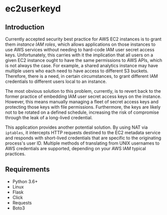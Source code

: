 # ec2userkeyd

## Introduction

Currently accepted security best practice for AWS EC2 instances is to
grant them *instance IAM roles*, which allows applications on those
instances to use AWS services without needing to hard-code IAM user
secret access keys. Unfortunately, this carries with it the
implication that all users on a given EC2 instance ought to have the
same permissions to AWS APIs, which is not always the case. For
example, a shared analytics instance may have multiple users who each
need to have access to different S3 buckets. Therefore, there is a
need, in certain circumstances, to grant different IAM credentials to
different users local to an instance.

The most obvious solution to this problem, currently, is to revert
back to the former practice of embedding IAM user secret access keys
on the instance. However, this means manually managing a fleet of
secret access keys and protecting those keys with file permissions.
Furthermore, the keys are likely not to be rotated on a defined
schedule, increasing the risk of compromise through the leak of a
long-lived credential.

This application provides another potential solution. By using NAT via
`iptables`, it intercepts HTTP requests destined to the EC2 metadata
service and responds with short-lived credentials that are specific to
the originating process's user ID. Multiple methods of translating
from UNIX usernames to AWS credentials are supported, depending on
your AWS IAM typical practices.

## Requirements

* Python 3.6+
* Linux
* Flask
* Click
* Requests
* Boto3

